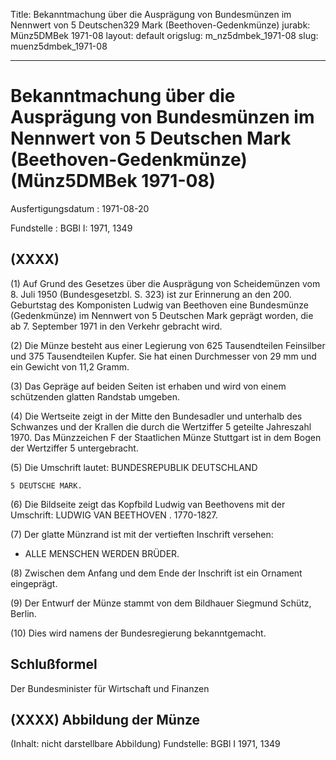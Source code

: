 Title: Bekanntmachung über die Ausprägung von Bundesmünzen im Nennwert von 5 Deutschen329
  Mark (Beethoven-Gedenkmünze)
jurabk: Münz5DMBek 1971-08
layout: default
origslug: m_nz5dmbek_1971-08
slug: muenz5dmbek_1971-08

---

# Bekanntmachung über die Ausprägung von Bundesmünzen im Nennwert von 5 Deutschen Mark (Beethoven-Gedenkmünze) (Münz5DMBek 1971-08)

Ausfertigungsdatum
:   1971-08-20

Fundstelle
:   BGBl I: 1971, 1349



## (XXXX)

(1) Auf Grund des Gesetzes über die Ausprägung von Scheidemünzen vom
8\. Juli 1950 (Bundesgesetzbl. S. 323) ist zur Erinnerung an den 200.
Geburtstag des Komponisten Ludwig van Beethoven eine Bundesmünze
(Gedenkmünze) im Nennwert von 5 Deutschen Mark geprägt worden, die ab
7\. September 1971 in den Verkehr gebracht wird.

(2) Die Münze besteht aus einer Legierung von 625 Tausendteilen
Feinsilber und 375 Tausendteilen Kupfer. Sie hat einen Durchmesser von
29 mm und ein Gewicht von 11,2 Gramm.

(3) Das Gepräge auf beiden Seiten ist erhaben und wird von einem
schützenden glatten Randstab umgeben.

(4) Die Wertseite zeigt in der Mitte den Bundesadler und unterhalb des
Schwanzes und der Krallen die durch die Wertziffer 5 geteilte
Jahreszahl 1970. Das Münzzeichen F der Staatlichen Münze Stuttgart ist
in dem Bogen der Wertziffer 5 untergebracht.


(5) Die Umschrift lautet: BUNDESREPUBLIK DEUTSCHLAND

    5 DEUTSCHE MARK.




(6) Die Bildseite zeigt das Kopfbild Ludwig van Beethovens mit der
Umschrift: LUDWIG VAN BEETHOVEN . 1770-1827.

(7) Der glatte Münzrand ist mit der vertieften Inschrift versehen:

*   ALLE MENSCHEN WERDEN BRÜDER.




(8) Zwischen dem Anfang und dem Ende der Inschrift ist ein Ornament
eingeprägt.

(9) Der Entwurf der Münze stammt von dem Bildhauer Siegmund Schütz,
Berlin.

(10) Dies wird namens der Bundesregierung bekanntgemacht.


## Schlußformel

Der Bundesminister für Wirtschaft und Finanzen


## (XXXX) Abbildung der Münze

(Inhalt: nicht darstellbare Abbildung)
Fundstelle: BGBl I 1971, 1349

